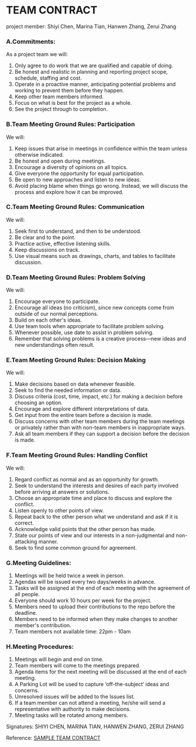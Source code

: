 # TEAM CONTRACT
project member: Shiyi Chen, Marina Tian, Hanwen Zhang, Zerui Zhang

### A.Commitments:
As a project team we will:
1.	Only agree to do work that we are qualified and capable of doing.
2.	Be honest and realistic in planning and reporting project scope, schedule, staffing and cost.
3.	Operate in a proactive manner, anticipating potential problems and working to prevent them before they happen.
4.	Keep other team members informed.
5.	Focus on what is best for the project as a whole.
6.	See the project through to completion.

### B.Team Meeting Ground Rules: Participation
We will:
1.	Keep issues that arise in meetings in confidence within the team unless otherwise indicated.
2.	Be honest and open during meetings.
3.	Encourage a diversity of opinions on all topics.
4.	Give everyone the opportunity for equal participation.
5.	Be open to new approaches and listen to new ideas.
6.	Avoid placing blame when things go wrong. Instead, we will discuss the process and explore how it can be improved.

### C.Team Meeting Ground Rules: Communication
We will:
1.	Seek first to understand, and then to be understood.
2.	Be clear and to the point.
3.	Practice active, effective listening skills.
4.	Keep discussions on track.
5.	Use visual means such as drawings, charts, and tables to facilitate discussion.

### D.Team Meeting Ground Rules: Problem Solving
We will:
1.	Encourage everyone to participate.
2.	Encourage all ideas (no criticism), since new concepts come from outside of our normal perceptions.
3.	Build on each other's ideas.
4.	Use team tools when appropriate to facilitate problem solving.
5.	Whenever possible, use date to assist in problem solving.
6.	Remember that solving problems is a creative process—new ideas and new understandings often result.

### E.Team Meeting Ground Rules: Decision Making
We will:
1.	Make decisions based on data whenever feasible.
2.	Seek to find the needed information or data.
3.	Discuss criteria (cost, time, impact, etc.) for making a decision before choosing an option.
4.	Encourage and explore different interpretations of data.
5.	Get input from the entire team before a decision is made.
6.	Discuss concerns with other team members during the team meetings or privately rather than with non-team members in inappropriate ways.
7.	Ask all team members if they can support a decision before the decision is made.

### F.Team Meeting Ground Rules: Handling Conflict
We will:
1.	Regard conflict as normal and as an opportunity for growth.
2.	Seek to understand the interests and desires of each party involved before arriving at answers or solutions.
3.	Choose an appropriate time and place to discuss and explore the conflict.
4.	Listen openly to other points of view.
5.	Repeat back to the other person what we understand and ask if it is correct.
6.	Acknowledge valid points that the other person has made.
7.	State our points of view and our interests in a non-judgmental and non-attacking manner.
8.	Seek to find some common ground for agreement.

### G.Meeting Guidelines:
1.	Meetings will be held twice a week in person.
2.	Agendas will be issued every two days/weeks in advance.
3.  Tasks will be assigned at the end of each meeting with the agreement of all people.
4.  Everyone should work 10 hours per week for the project.
5.  Members need to upload their contributions to the repo before the deadline.
6.  Members need to be informed when they make changes to another member's contribution.
7.  Team members not available time: 22pm - 10am

### H.Meeting Procedures:
1.	Meetings will begin and end on time.
2.	Team members will come to the meetings prepared.
3.	Agenda items for the next meeting will be discussed at the end of each meeting.
4.	A Parking Lot will be used to capture ‘off-the-subject’ ideas and concerns.
5.	Unresolved issues will be added to the Issues list.
6.	If a team member can not attend a meeting, he/she will send a representative with authority to make decisions.
7.	Meeting tasks will be rotated among members.

Signatures: SHIYI CHEN, MARINA TIAN, HANWEN ZHANG, ZERUI ZHANG                


Reference: [SAMPLE TEAM CONTRACT](http://www.pmtraining.com.tw/member_pmp/Team%20Contract%202.0.pdf)
